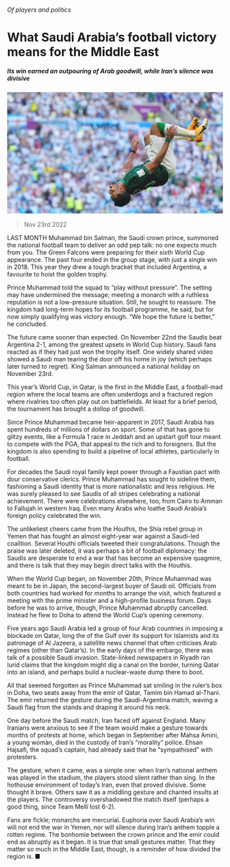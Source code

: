 ###### Of players and politics

# What Saudi Arabia’s football victory means for the Middle East 

##### Its win earned an outpouring of Arab goodwill, while Iran’s silence was divisive 

![image](images/20221126_MAP002.jpg) 

> Nov 23rd 2022 

LAST MONTH Muhammad bin Salman, the Saudi crown prince, summoned the national football team to deliver an odd pep talk: no one expects much from you. The Green Falcons were preparing for their sixth World Cup appearance. The past four ended in the group stage, with just a single win in 2018. This year they drew a tough bracket that included Argentina, a favourite to hoist the golden trophy.

Prince Muhammad told the squad to “play without pressure”. The setting may have undermined the message; meeting a monarch with a ruthless reputation is not a low-pressure situation. Still, he sought to reassure. The kingdom had long-term hopes for its football programme, he said, but for now simply qualifying was victory enough. “We hope the future is better,” he concluded.

The future came sooner than expected. On November 22nd the Saudis beat Argentina 2-1, among the greatest upsets in World Cup history. Saudi fans reacted as if they had just won the trophy itself. One widely shared video showed a Saudi man tearing the door off his home in joy (which perhaps later turned to regret). King Salman announced a national holiday on November 23rd.

This year’s World Cup, in Qatar, is the first in the Middle East, a football-mad region where the local teams are often underdogs and a fractured region where rivalries too often play out on battlefields. At least for a brief period, the tournament has brought a dollop of goodwill.

Since Prince Muhammad became heir-apparent in 2017, Saudi Arabia has spent hundreds of millions of dollars on sport. Some of that has gone to glitzy events, like a Formula 1 race in Jeddah and an upstart golf tour meant to compete with the PGA, that appeal to the rich and to foreigners. But the kingdom is also spending to build a pipeline of local athletes, particularly in football.

For decades the Saudi royal family kept power through a Faustian pact with dour conservative clerics. Prince Muhammad has sought to sideline them, fashioning a Saudi identity that is more nationalistic and less religious. He was surely pleased to see Saudis of all stripes celebrating a national achievement. There were celebrations elsewhere, too, from Cairo to Amman to Fallujah in western Iraq. Even many Arabs who loathe Saudi Arabia’s foreign policy celebrated the win.

The unlikeliest cheers came from the Houthis, the Shia rebel group in Yemen that has fought an almost eight-year war against a Saudi-led coalition. Several Houthi officials tweeted their congratulations. Though the praise was later deleted, it was perhaps a bit of football diplomacy: the Saudis are desperate to end a war that has become an expensive quagmire, and there is talk that they may begin direct talks with the Houthis.

When the World Cup began, on November 20th, Prince Muhammad was meant to be in Japan, the second-largest buyer of Saudi oil. Officials from both countries had worked for months to arrange the visit, which featured a meeting with the prime minister and a high-profile business forum. Days before he was to arrive, though, Prince Muhammad abruptly cancelled. Instead he flew to Doha to attend the World Cup’s opening ceremony.

Five years ago Saudi Arabia led a group of four Arab countries in imposing a blockade on Qatar, long the  of the Gulf over its support for Islamists and its patronage of Al Jazeera, a satellite news channel that often criticises Arab regimes (other than Qatar’s). In the early days of the embargo, there was talk of a possible Saudi invasion. State-linked newspapers in Riyadh ran lurid claims that the kingdom might dig a canal on the border, turning Qatar into an island, and perhaps build a nuclear-waste dump there to boot.

All that seemed forgotten as Prince Muhammad sat smiling in the ruler’s box in Doha, two seats away from the emir of Qatar, Tamim bin Hamad al-Thani. The emir returned the gesture during the Saudi-Argentina match, waving a Saudi flag from the stands and draping it around his neck.

One day before the Saudi match, Iran faced off against England. Many Iranians were anxious to see if the team would make a gesture towards months of protests at home, which began in September after Mahsa Amini, a young woman, died in the custody of Iran’s “morality” police. Ehsan Hajsafi, the squad’s captain, had already said that he “sympathised” with protesters.

The gesture, when it came, was a simple one: when Iran’s national anthem was played in the stadium, the players stood silent rather than sing. In the hothouse environment of today’s Iran, even that proved divisive. Some thought it brave. Others saw it as a middling gesture and chanted insults at the players. The controversy overshadowed the match itself (perhaps a good thing, since Team Melli lost 6-2).

Fans are fickle; monarchs are mercurial. Euphoria over Saudi Arabia’s win will not end the war in Yemen, nor will silence during Iran’s anthem topple a rotten regime. The bonhomie between the crown prince and the emir could end as abruptly as it began. It is true that small gestures matter. That they matter so much in the Middle East, though, is a reminder of how divided the region is. ■

